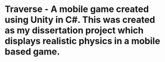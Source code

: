 # Traverse - A mobile game created using Unity in C#. This was created as my dissertation project which displays realistic physics in a mobile based game.

